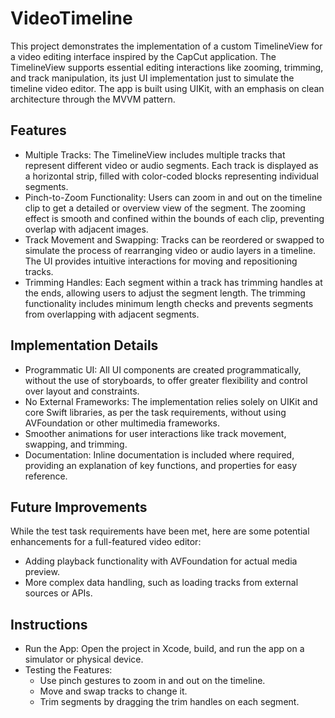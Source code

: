 # VideoTimeline
This project demonstrates the implementation of a custom TimelineView for a video editing interface inspired by the CapCut application. The TimelineView supports essential editing interactions like zooming, trimming, and track manipulation, its just UI implementation just to simulate the timeline video editor. The app is built using UIKit, with an emphasis on clean architecture through the MVVM pattern.

## Features
- Multiple Tracks: The TimelineView includes multiple tracks that represent different video or audio segments. Each track is displayed as a horizontal strip, filled with color-coded blocks representing individual segments.
- Pinch-to-Zoom Functionality: Users can zoom in and out on the timeline clip to get a detailed or overview view of the segment. The zooming effect is smooth and confined within the bounds of each clip, preventing overlap with adjacent images.
- Track Movement and Swapping: Tracks can be reordered or swapped to simulate the process of rearranging video or audio layers in a timeline. The UI provides intuitive interactions for moving and repositioning tracks.
- Trimming Handles: Each segment within a track has trimming handles at the ends, allowing users to adjust the segment length. The trimming functionality includes minimum length checks and prevents segments from overlapping with adjacent segments.

## Implementation Details
- Programmatic UI: All UI components are created programmatically, without the use of storyboards, to offer greater flexibility and control over layout and constraints.
- No External Frameworks: The implementation relies solely on UIKit and core Swift libraries, as per the task requirements, without using AVFoundation or other multimedia frameworks.
- Smoother animations for user interactions like track movement, swapping, and trimming.
- Documentation: Inline documentation is included where required, providing an explanation of key functions, and properties for easy reference.

## Future Improvements
While the test task requirements have been met, here are some potential enhancements for a full-featured video editor:
- Adding playback functionality with AVFoundation for actual media preview.
- More complex data handling, such as loading tracks from external sources or APIs.

## Instructions
- Run the App: Open the project in Xcode, build, and run the app on a simulator or physical device.
- Testing the Features:
    - Use pinch gestures to zoom in and out on the timeline.
    - Move and swap tracks to change it.
    - Trim segments by dragging the trim handles on each segment.
